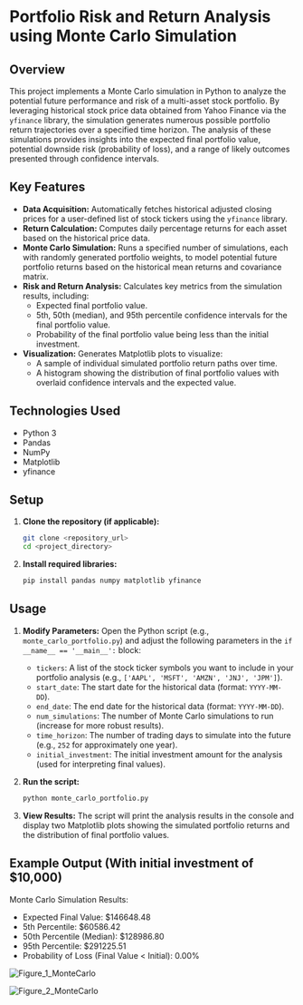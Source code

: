 # Portfolio Risk and Return Analysis using Monte Carlo Simulation

## Overview

This project implements a Monte Carlo simulation in Python to analyze the potential future performance and risk of a multi-asset stock portfolio. By leveraging historical stock price data obtained from Yahoo Finance via the `yfinance` library, the simulation generates numerous possible portfolio return trajectories over a specified time horizon. The analysis of these simulations provides insights into the expected final portfolio value, potential downside risk (probability of loss), and a range of likely outcomes presented through confidence intervals.

## Key Features

* **Data Acquisition:** Automatically fetches historical adjusted closing prices for a user-defined list of stock tickers using the `yfinance` library.
* **Return Calculation:** Computes daily percentage returns for each asset based on the historical price data.
* **Monte Carlo Simulation:** Runs a specified number of simulations, each with randomly generated portfolio weights, to model potential future portfolio returns based on the historical mean returns and covariance matrix.
* **Risk and Return Analysis:** Calculates key metrics from the simulation results, including:
    * Expected final portfolio value.
    * 5th, 50th (median), and 95th percentile confidence intervals for the final portfolio value.
    * Probability of the final portfolio value being less than the initial investment.
* **Visualization:** Generates Matplotlib plots to visualize:
    * A sample of individual simulated portfolio return paths over time.
    * A histogram showing the distribution of final portfolio values with overlaid confidence intervals and the expected value.

## Technologies Used

* Python 3
* Pandas
* NumPy
* Matplotlib
* yfinance

## Setup

1.  **Clone the repository (if applicable):**
    ```bash
    git clone <repository_url>
    cd <project_directory>
    ```

2.  **Install required libraries:**
    ```bash
    pip install pandas numpy matplotlib yfinance
    ```

## Usage

1.  **Modify Parameters:** Open the Python script (e.g., `monte_carlo_portfolio.py`) and adjust the following parameters in the `if __name__ == '__main__':` block:
    * `tickers`: A list of the stock ticker symbols you want to include in your portfolio analysis (e.g., `['AAPL', 'MSFT', 'AMZN', 'JNJ', 'JPM']`).
    * `start_date`: The start date for the historical data (format: `YYYY-MM-DD`).
    * `end_date`: The end date for the historical data (format: `YYYY-MM-DD`).
    * `num_simulations`: The number of Monte Carlo simulations to run (increase for more robust results).
    * `time_horizon`: The number of trading days to simulate into the future (e.g., `252` for approximately one year).
    * `initial_investment`: The initial investment amount for the analysis (used for interpreting final values).

2.  **Run the script:**
    ```bash
    python monte_carlo_portfolio.py
    ```

3.  **View Results:** The script will print the analysis results in the console and display two Matplotlib plots showing the simulated portfolio returns and the distribution of final portfolio values.

## Example Output (With initial investment of $10,000)
Monte Carlo Simulation Results:
* Expected Final Value: $146648.48
* 5th Percentile: $60586.42
* 50th Percentile (Median): $128986.80
* 95th Percentile: $291225.51
* Probability of Loss (Final Value < Initial): 0.00%

![Figure_1_MonteCarlo](https://github.com/user-attachments/assets/43fe2f28-22d2-4ed4-9966-e4f2979c8c0c)

![Figure_2_MonteCarlo](https://github.com/user-attachments/assets/16382d49-4716-4129-a657-cbb1eeacdb6c)




